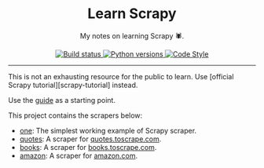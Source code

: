<div align="center">
<h1>Learn Scrapy</h1>

My notes on learning Scrapy 🕷.

<a href="https://github.com/azzamsa/learn-scrapy/workflows/ci.yml">
    <img src="https://github.com/azzamsa/learn-scrapy/workflows/ci/badge.svg" alt="Build status" />
</a>
<a href="https://github.com/azzamsa/learn-scrapy">
    <img src="https://img.shields.io/badge/Python-3.9%2B-blue" alt="Python versions" />
</a>

<a href="https://github.com/psf/black">
    <img src="https://img.shields.io/badge/code%20style-black-000000.svg" alt="Code Style " />
</a>
</div>

---


This is not an exhausting resource for the public to learn.
Use [official Scrapy tutorial][scrapy-tutorial] instead.

Use the [guide](docs/guide.md) as a starting point.

This project contains the scrapers below:

- [one](src/one): The simplest working example of Scrapy scraper.
- [quotes](src/quotes): A scraper for [quotes.toscrape.com](http://quotes.toscrape.com).
- [books](src/books): A scraper for [books.toscrape.com](http://books.toscrape.com).
- [amazon](src/amazon): A scraper for [amazon.com](http://amazon.com).

